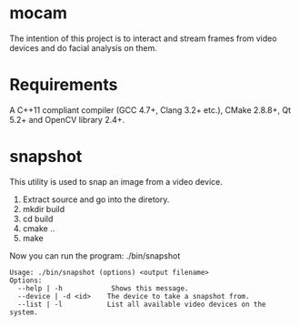 mocam
=====

The intention of this project is to interact and stream frames from
video devices and do facial analysis on them.

Requirements
============

A C++11 compliant compiler (GCC 4.7+, Clang 3.2+ etc.), CMake 2.8.8+,
Qt 5.2+ and OpenCV library 2.4+.

snapshot
========

This utility is used to snap an image from a video device.

1. Extract source and go into the diretory.
2. mkdir build
3. cd build
4. cmake ..
5. make

Now you can run the program: ./bin/snapshot

```
Usage: ./bin/snapshot (options) <output filename>
Options:
  --help | -h            Shows this message.
  --device | -d <id>    The device to take a snapshot from.
  --list | -l           List all available video devices on the system.
```
